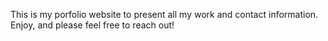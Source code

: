 This is my porfolio website to present all my work and contact information. Enjoy, and please feel free to reach out!